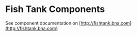 # Fish Tank Components
See component documentation on [http://fishtank.bna.com](http://fishtank.bna.com)